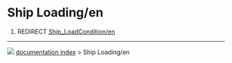 # Ship Loading/en
1.  REDIRECT [Ship_LoadCondition/en](Ship_LoadCondition/en.md)



---
![](images/Right_arrow.png) [documentation index](../README.md) > Ship Loading/en
